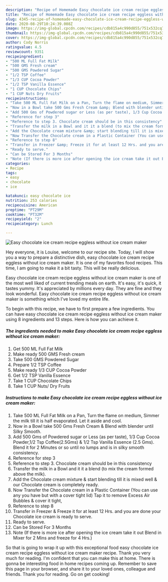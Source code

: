 ```yaml
---
description: "Recipe of Homemade Easy chocolate ice cream recipe eggless without ice cream maker"
title: "Recipe of Homemade Easy chocolate ice cream recipe eggless without ice cream maker"
slug: 4345-recipe-of-homemade-easy-chocolate-ice-cream-recipe-eggless-without-ice-cream-maker
date: 2020-08-29T10:24:39.008Z
image: https://img-global.cpcdn.com/recipes/cdb815a4c990d855/751x532cq70/easy-chocolate-ice-cream-recipe-eggless-without-ice-cream-maker-recipe-main-photo.jpg
thumbnail: https://img-global.cpcdn.com/recipes/cdb815a4c990d855/751x532cq70/easy-chocolate-ice-cream-recipe-eggless-without-ice-cream-maker-recipe-main-photo.jpg
cover: https://img-global.cpcdn.com/recipes/cdb815a4c990d855/751x532cq70/easy-chocolate-ice-cream-recipe-eggless-without-ice-cream-maker-recipe-main-photo.jpg
author: Cody Norris
ratingvalue: 4.5
reviewcount: 9351
recipeingredient:
- "500 ML Full Fat Milk"
- "500 GMS Fresh cream"
- "500 GMS Powdered Sugar"
- "1/2 TSP Coffee"
- "1/3 CUP Cocoa Powder"
- "1/2 TSP Vanilla Essence"
- "1 CUP Chocolate Chips"
- "1 CUP Nuts Dry Fruits"
recipeinstructions:
- "Take 500 ML Full Fat Milk on a Pan, Turn the flame on medium, Simmer the milk till it is half evaporated. Let it aside and cool."
- "Now in a Bowl take 500 Gms Fresh Cream &amp; Blend with blender until Silky Smooth."
- "Add 500 Gms of Powdered sugar or Less (as per taste), 1/3 Cup Cocoa Powder,1/2 Tsp Coffee(2.5Gms) &amp; 1/2 Tsp Vanilla Essence (2.5 Gms). Blend it for 2 Minutes or so until no lumps and is in silky smooth consistency."
- "Reference for step 3"
- "Reference to step 3. Chocolate cream should be in this consistency"
- "Transfer the milk in a Bowl and it it a blend (to mix the cream formed above the milk)."
- "Add the Chocolate cream mixture &amp; start blending till it is mixed well &amp; our Chocolate cream is completely ready."
- "Now Transfer the Chocolate cream in a Plastic Container (You can use any you have but with a cover tight lid) Tap it to remove Excess Air Bubbles &amp; cover it tight,"
- "Reference to step 8"
- "Transfer in Freezer &amp; Freeze it for at least 12 Hrs. and you are done your Chocolate ice cream is ready to serve."
- "Ready to serve."
- "Can be Stored For 3 Months"
- "Note (If there is more ice after opening the ice cream take it out Blend in Mixer for 2 Mins and freeze for 4 Hrs.)"
categories:
- Recipe
tags:
- easy
- chocolate
- ice

katakunci: easy chocolate ice 
nutrition: 253 calories
recipecuisine: American
preptime: "PT29M"
cooktime: "PT32M"
recipeyield: "2"
recipecategory: Lunch

---
```



![Easy chocolate ice cream recipe eggless without ice cream maker](https://img-global.cpcdn.com/recipes/cdb815a4c990d855/751x532cq70/easy-chocolate-ice-cream-recipe-eggless-without-ice-cream-maker-recipe-main-photo.jpg)

Hey everyone, it is Louise, welcome to our recipe site. Today, I will show you a way to prepare a distinctive dish, easy chocolate ice cream recipe eggless without ice cream maker. It is one of my favorites food recipes. This time, I am going to make it a bit tasty. This will be really delicious.



Easy chocolate ice cream recipe eggless without ice cream maker is one of the most well liked of current trending meals on earth. It's easy, it's quick, it tastes yummy. It's appreciated by millions every day. They are fine and they look wonderful. Easy chocolate ice cream recipe eggless without ice cream maker is something which I've loved my entire life.


To begin with this recipe, we have to first prepare a few ingredients. You can have easy chocolate ice cream recipe eggless without ice cream maker using 8 ingredients and 13 steps. Here is how you can achieve it.

<!--inarticleads1-->

##### The ingredients needed to make Easy chocolate ice cream recipe eggless without ice cream maker:

1. Get 500 ML Full Fat Milk
1. Make ready 500 GMS Fresh cream
1. Take 500 GMS Powdered Sugar
1. Prepare 1/2 TSP Coffee
1. Make ready 1/3 CUP Cocoa Powder
1. Get 1/2 TSP Vanilla Essence
1. Take 1 CUP Chocolate Chips
1. Take 1 CUP Nuts/ Dry Fruits




<!--inarticleads2-->

##### Instructions to make Easy chocolate ice cream recipe eggless without ice cream maker:

1. Take 500 ML Full Fat Milk on a Pan, Turn the flame on medium, Simmer the milk till it is half evaporated. Let it aside and cool.
1. Now in a Bowl take 500 Gms Fresh Cream &amp; Blend with blender until Silky Smooth.
1. Add 500 Gms of Powdered sugar or Less (as per taste), 1/3 Cup Cocoa Powder,1/2 Tsp Coffee(2.5Gms) &amp; 1/2 Tsp Vanilla Essence (2.5 Gms). Blend it for 2 Minutes or so until no lumps and is in silky smooth consistency.
1. Reference for step 3
1. Reference to step 3. Chocolate cream should be in this consistency
1. Transfer the milk in a Bowl and it it a blend (to mix the cream formed above the milk).
1. Add the Chocolate cream mixture &amp; start blending till it is mixed well &amp; our Chocolate cream is completely ready.
1. Now Transfer the Chocolate cream in a Plastic Container (You can use any you have but with a cover tight lid) Tap it to remove Excess Air Bubbles &amp; cover it tight,
1. Reference to step 8
1. Transfer in Freezer &amp; Freeze it for at least 12 Hrs. and you are done your Chocolate ice cream is ready to serve.
1. Ready to serve.
1. Can be Stored For 3 Months
1. Note (If there is more ice after opening the ice cream take it out Blend in Mixer for 2 Mins and freeze for 4 Hrs.)




So that is going to wrap it up with this exceptional food easy chocolate ice cream recipe eggless without ice cream maker recipe. Thank you very much for reading. I'm confident that you can make this at home. There is gonna be interesting food in home recipes coming up. Remember to save this page in your browser, and share it to your loved ones, colleague and friends. Thank you for reading. Go on get cooking!
